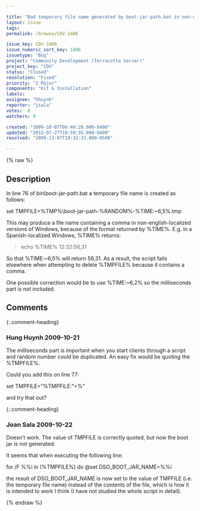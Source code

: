```yaml
---

title: "Bad temporary file name generated by boot-jar-path.bat in non-english Windows"
layout: issue
tags: 
permalink: /browse/CDV-1406

issue_key: CDV-1406
issue_numeric_sort_key: 1406
issuetype: "Bug"
project: "Community Development (Terracotta Server)"
project_key: "CDV"
status: "Closed"
resolution: "Fixed"
priority: "2 Major"
components: "Kit & Installation"
labels: 
assignee: "hhuynh"
reporter: "jsala"
votes:  0
watchers: 0

created: "2009-10-07T06:40:28.000-0400"
updated: "2012-07-27T19:59:35.000-0400"
resolved: "2009-12-07T19:32:32.000-0500"

---
```




{% raw %}



## Description

<div markdown="1" class="description">

In line 76 of bin\boot-jar-path.bat a temporary file name is created as follows:

set TMPFILE=%TMP%\boot-jar-path-%RANDOM%-%TIME:~6,5%.tmp

This may produce a file name containing a comma in non-english-localized versions of Windows, because of the format returned by %TIME%. E.g. in a Spanish-localized Windows, %TIME% returns:

> echo %TIME%
12:32:56,31

So that %TIME:~6,5% will return 56,31. As a result, the script fails elsewhere when attempting to delete %TMPFILE% because it contains a comma.

One possible correction would be to use %TIME:~6,2% so the milliseconds part is not included.


</div>

## Comments


{:.comment-heading}
### **Hung Huynh** <span class="date">2009-10-21</span>

<div markdown="1" class="comment">

The milliseconds part is important when you start clients through a script and random number could be duplicated. An easy fix would be quoting the %TMPFILE%.

Could you add this on line 77:

set TMPFILE="%TMPFILE:"=%"

and try that out?


</div>


{:.comment-heading}
### **Joan Sala** <span class="date">2009-10-22</span>

<div markdown="1" class="comment">

Doesn't work. The value of TMPFILE is correctly quoted, but now the boot jar is not generated.

It seems that when executing the following line:

   for /F %%i in (%TMPFILE%) do @set DSO\_BOOT\_JAR\_NAME=%%i

the result of DSO\_BOOT\_JAR\_NAME is now set to the value of TMPFILE (i.e. the temporary file name) instead of the contents of the file, which is how it is intended to work I think (I have not studied the whole script in detail).


</div>



{% endraw %}

